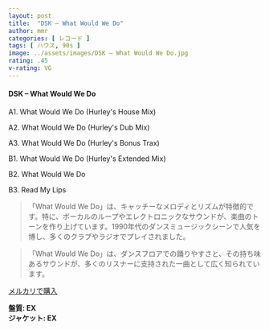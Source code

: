 ```yaml
---
layout: post
title:  "DSK – What Would We Do"
author: mmr
categories: [ レコード ]
tags: [ ハウス, 90s ]
image: ../assets/images/DSK – What Would We Do.jpg
rating: .45
v-rating: VG
---
```


#### DSK – What Would We Do

A1. What Would We Do (Hurley's House Mix)

A2. What Would We Do (Hurley's Dub Mix)

A3. What Would We Do (Hurley's Bonus Trax)

B1. What Would We Do (Hurley's Extended Mix)

B2. What Would We Do

B3. Read My Lips

> 「What Would We Do」は、キャッチーなメロディとリズムが特徴的です。特に、ボーカルのループやエレクトロニックなサウンドが、楽曲のトーンを作り上げています。1990年代のダンスミュージックシーンで人気を博し、多くのクラブやラジオでプレイされました。

> 「What Would We Do」は、ダンスフロアでの踊りやすさと、その持ち味あるサウンドが、多くのリスナーに支持された一曲として広く知られています。

[メルカリで購入](https://jp.mercari.com/item/m86767760517)

<div class="mt-4 mb-4 d-flex align-items-center">
<strong class="mr-1">盤質: EX</strong>
</div>
<div class="mt-4 mb-4 d-flex align-items-center">
<strong class="mr-1">ジャケット: EX</strong>
</div>

